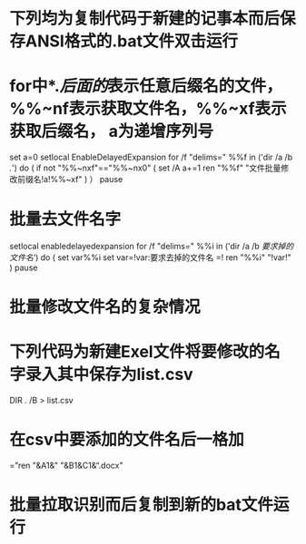 # 下列均为复制代码于新建的记事本而后保存ANSI格式的.bat文件双击运行

# for中*.*后面的*表示任意后缀名的文件，%%~nf表示获取文件名，%%~xf表示获取后缀名， a为递增序列号
set a=0 
setlocal EnableDelayedExpansion
for /f "delims=" %%f in ('dir /a /b *.*') do ( 
   if not "%%~nxf"=="%%~nx0" (
          set /A a+=1
          ren "%%f" "文件批量修改前缀名!a!%%~xf"
   )
）
pause

# 批量去文件名字
setlocal enabledelayedexpansion
for /f "delims=" %%i in ('dir /a /b *要求掉的文件名*‘) do (
   set var%%i
   set var=!var:要求去掉的文件名 =!
   ren "%%i" "!var!"
)
pause

# 批量修改文件名的复杂情况

# 下列代码为新建Exel文件将要修改的名字录入其中保存为list.csv

DIR *.* /B > list.csv

# 在csv中要添加的文件名后一格加 
=”ren "&A1&" "&B1&C1&“.docx"
# 批量拉取识别而后复制到新的bat文件运行